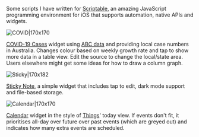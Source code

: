 Some scripts I have written for [Scriptable](https://scriptable.app), an amazing JavaScript programming environment for iOS that supports automation, native APIs and widgets.

![COVID|170x170](https://talk.automators.fm/uploads/default/original/2X/b/b63f5cbccee68e773785a4a826fd6e8410cbc882.png) 

[COVID-19 Cases](https://github.com/drewkerr/scriptable/blob/main/COVID-19%20Cases.js) widget using [ABC data](https://mobile.abc.net.au/news/2020-03-17/coronavirus-cases-data-reveals-how-covid-19-spreads-in-australia/12060704) and providing local case numbers in Australia. Changes colour based on weekly growth rate and tap to show more data in a table view. Edit the source to change the local/state area. Users elsewhere might get some ideas for how to draw a column graph.

![Sticky|170x182](https://talk.automators.fm/uploads/default/original/2X/a/a8c403faf1ad0e3895b632b829e67361e7fae686.png) 

[Sticky Note](https://github.com/drewkerr/scriptable/blob/main/Sticky%20widget.js), a simple widget that includes tap to edit, dark mode support and file-based storage.

![Calendar|170x170](https://talk.automators.fm/uploads/default/original/2X/a/ab90696ff5a7d777d346cafde937239b4126b5de.png) 

[Calendar](https://github.com/drewkerr/scriptable/blob/main/Calendar%20widget.js) widget in the style of [Things](https://culturedcode.com/things/)' today view. If events don't fit, it prioritises all-day over future over past events (which are greyed out) and indicates how many extra events are scheduled.
